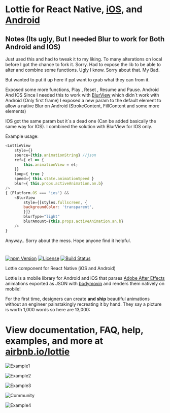 Lottie for React Native, [iOS](https://github.com/airbnb/lottie-ios), and [Android](https://github.com/airbnb/lottie-android)
===
## Notes (Its ugly, But I needed Blur to work for Both Android and IOS)
Just used this and had to tweak it to my liking. To many alterations on local before I got the chance to fork it. Sorry.
Had to expose the lib to be able to alter and combine some functions.
Ugly I know. Sorry about that. My Bad.

But wanted to put it up here if ppl want to grab what they can from it.

Exposed some more functions, Play , Reset , Resume and Pause. Android And IOS
Since I needed this to work with [BlurView](https://github.com/react-native-community/react-native-blur) which didn´t work with Android (Only first frame) I exposed a new param to the default element to allow a native Blur on Android (StrokeContent, FillContent and some more elements)

IOS got the same param but it´s a dead one (Can be added basically the same way for IOS). I combined the solution with BlurView for IOS only.

Example usage:
```js
<LottieView
	style={}
	source={this.animationString} //json
	ref={ el => {
		this.animationView = el;
	}}
	loop={ true }
	speed={ this.state.animationSpeed }
	blur={ this.props.activeAnimation.an.b}
/>
{ (Platform.OS === 'ios') &&
	<BlurView
		style={[styles.fullscreen, {
		backgroundColor: 'transparent',
		}]}
		blurType="light"
		blurAmount={this.props.activeAnimation.an.b}
	/>
}
```

Anyway.. Sorry about the mess. Hope anyone find it helpful.
#

[![npm Version](https://img.shields.io/npm/v/lottie-react-native.svg)](https://www.npmjs.com/package/lottie-react-native) [![License](https://img.shields.io/npm/l/lottie-react-native.svg)](https://www.npmjs.com/package/lottie-react-native) [![Build Status](https://travis-ci.org/airbnb/lottie-react-native.svg)](https://travis-ci.org/airbnb/lottie-react-native)

Lottie component for React Native (iOS and Android)

Lottie is a mobile library for Android and iOS that parses [Adobe After Effects](http://www.adobe.com/products/aftereffects.html) animations exported as JSON with [bodymovin](https://github.com/bodymovin/bodymovin) and renders them natively on mobile!

For the first time, designers can create **and ship** beautiful animations without an engineer painstakingly recreating it by hand. They say a picture is worth 1,000 words so here are 13,000:

# View documentation, FAQ, help, examples, and more at [airbnb.io/lottie](http://airbnb.io/lottie/)

![Example1](docs/gifs/Example1.gif)


![Example2](docs/gifs/Example2.gif)


![Example3](docs/gifs/Example3.gif)


![Community](docs/gifs/Community%202_3.gif)


![Example4](docs/gifs/Example4.gif)